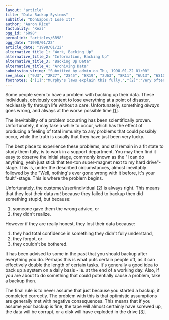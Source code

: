 ```yaml
---
layout: "article"
title: "Data Backup Systems"
subtitle: "Don&apos;t Lose It!"
author: "Aaron Rice"
factuality: "Real"
pgg_id: "6R98"
permalink: "articles/6R98"
pgg_date: "1998/01/22"
article_date: "1998/01/22"
alternative_title_1: "Work, Backing Up"
alternative_title_2: "Information, Backing Up"
alternative_title_3: "Backing Up Data"
alternative_title_4: "Archiving Data"
submission_string: "Submitted by admin on Thu, 1998-01-22 01:00"
see_also: ["9U3", "2R27", "2S45", "8R19", "2U63", "8R11", "6U13", "6S10"]
footnotes: {"[1]":"Murphy's laws explain this fully.","[2]":"Very often the blindingly stupid under these circumstances.","[3]":"In these instances, it is sometimes advisable to have a backup for the backup system, and sometimes a fire extinguisher."}
---
```

<div>
<p>Some people seem to have a problem with backing up their data. These individuals, obviously content to lose everything at a point of disaster, recklessly fly through life without a care. Unfortunately, something <em>always</em> goes wrong, and always at the worse possible time <a href="#footnotes.1" class="footnote-link">[1]</a>.</p>
<p>The inevitability of a problem occurring has been scientifically proven. Unfortunately, it may take a while to occur, which has the effect of producing a feeling of total immunity to any problems that could possibly occur, while the truth is usually that they have just been very lucky.</p>
<p>The best place to experience these problems, and still remain in a fit state to study them fully, is to work in a support department. You may then find it easy to observe the initial stage, commonly known as the "I can do anything, yeah just stick that ten-ton super-magnet next to my hard drive"-stage. This is, under the described circumstances, almost inevitably followed by the "Well, nothing's ever gone wrong with it before, it's your fault"-stage. This is where the problem begins.</p>
<p>Unfortunately, the customer/user/individual <a href="#footnotes.2" class="footnote-link">[2]</a> is always right. This means that they lost their data <em>not</em> because they failed to backup then did something stupid, but because:</p>
<ol>
<li value="1">someone gave them the wrong advice, or</li>
<li value="2">they didn't realize.</li>
</ol>
<p>However if they are really honest, they lost their data because:</p>
<ol>
<li value="1">they had total confidence in something they didn't fully understand,</li>
<li value="2">they forgot, or</li>
<li value="3">they couldn't be bothered.</li>
</ol>
<p>It has been advised to some in the past that you should backup after everything you do. Perhaps this is what puts certain people off, as it can effectively double the length of certain tasks. It's generally a good idea to back up a system on a daily basis - ie. at the end of a working day. Also, if you are about to do something that could potentially cause a problem, take a backup then.</p>
<p>The final rule is to never assume that just because you started a backup, it completed correctly. The problem with this is that optimistic assumptions are generally met with negative consequences. This means that if you assume your backup is fine, the tape will almost certainly have screwed up, the data will be corrupt, or a disk will have exploded in the drive <a href="#footnotes.3" class="footnote-link">[3]</a>.</p>
</div>
